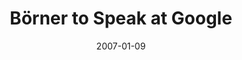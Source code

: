 ---
date: 2007-01-09
title: "Börner to Speak at Google"
source: SoIC News
sourceUrl: http://www.slis.indiana.edu/news/story.php?story_id=1383
pdfLink: 20070109-borner-google.pdf
---
